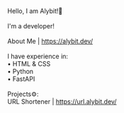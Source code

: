Hello, I am Alybit!👋<br><br>
I'm a developer!<br><br>
About Me | https://alybit.dev/<br><br>
I have experience in:<br>
• HTML & CSS<br>
• Python<br>
• FastAPI<br><br>
Projects⚙️:<br>
URL Shortener | https://url.alybit.dev/
